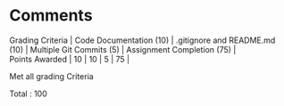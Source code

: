 # Comments
Grading Criteria |	Code Documentation (10)	| .gitignore and README.md (10)	| Multiple Git Commits (5)	| Assignment Completion (75) |	
Points Awarded	 |			      10            |             10                |   5                       |                      75    | 

Met all grading Criteria

Total : 100
